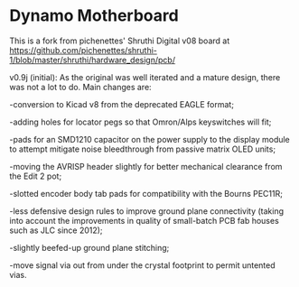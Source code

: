 # Dynamo Motherboard

This is a fork from pichenettes' Shruthi Digital v08 board at https://github.com/pichenettes/shruthi-1/blob/master/shruthi/hardware_design/pcb/

v0.9j (initial): As the original was well iterated and a mature design, there was not a lot to do. Main changes are: 

-conversion to Kicad v8 from the deprecated EAGLE format;

-adding holes for locator pegs so that Omron/Alps keyswitches will fit;

-pads for an SMD1210 capacitor on the power supply to the display module to attempt mitigate noise bleedthrough from passive matrix OLED units; 

-moving the AVRISP header slightly for better mechanical clearance from the Edit 2 pot; 

-slotted encoder body tab pads for compatibility with the Bourns PEC11R;

-less defensive design rules to improve ground plane connectivity (taking into account the improvements in quality of small-batch PCB fab houses such as JLC since 2012);

-slightly beefed-up ground plane stitching;

-move signal via out from under the crystal footprint to permit untented vias.
